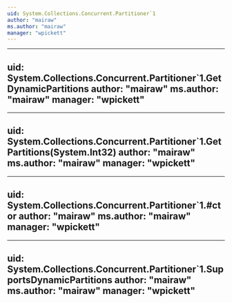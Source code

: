 ```yaml
---
uid: System.Collections.Concurrent.Partitioner`1
author: "mairaw"
ms.author: "mairaw"
manager: "wpickett"
---
```


---
uid: System.Collections.Concurrent.Partitioner`1.GetDynamicPartitions
author: "mairaw"
ms.author: "mairaw"
manager: "wpickett"
---

---
uid: System.Collections.Concurrent.Partitioner`1.GetPartitions(System.Int32)
author: "mairaw"
ms.author: "mairaw"
manager: "wpickett"
---

---
uid: System.Collections.Concurrent.Partitioner`1.#ctor
author: "mairaw"
ms.author: "mairaw"
manager: "wpickett"
---

---
uid: System.Collections.Concurrent.Partitioner`1.SupportsDynamicPartitions
author: "mairaw"
ms.author: "mairaw"
manager: "wpickett"
---
